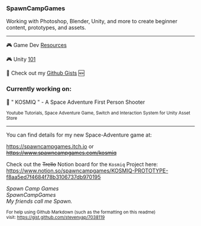 ### SpawnCampGames
Working with Photoshop, Blender, Unity, and more to create beginner content, prototypes, and assets.

---


🎮 Game Dev [Resources](https://github.com/spawncampgames/Resources)

🎮 Unity [101](https://www.github.com/spawncampgames/101)

📜 Check out my [Github Gists](https://gist.github.com/spawncampgames) 🆕

### Currently working on:</h2>
👾 " KOSMIQ " - A Space Adventure First Person Shooter


<sub>
Youtube Tutorials, Space Adventure Game, Switch and Interaction System for Unity Asset Store
</sub>

---


You can find details for my new Space-Adventure game at:  

https://spawncampgames.itch.io or  
~~https://www.spawncampgames.com/kosmiq~~  

Check out the ~~Trello~~ Notion board for the `Kosmiq` Project here:  
https://www.notion.so/spawncampgames/KOSMIQ-PROTOTYPE-f8aa5ed7f4684f78b3106737db970195

*Spawn Camp Games  
SpawnCampGames  
My friends call me Spawn.*  

<sub>For help using Github Markdown (such as the formatting on this readme)  
visit: https://gist.github.com/stevenyap/7038119</sub>
